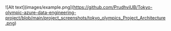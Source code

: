 ![Alt text](images/example.png](https://github.com/PrudhviUB/Tokyo-olympic-azure-data-engineering-project/blob/main/project_screenshots/tokyo_olympics_Project_Architecture.png)

